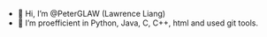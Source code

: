 - 👋 Hi, I’m @PeterGLAW (Lawrence Liang)
- 🌱 I’m proefficient in Python, Java, C, C++, html and used git tools.
